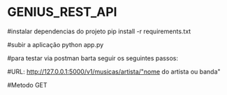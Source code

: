 # GENIUS_REST_API



#instalar dependencias do projeto pip install -r requirements.txt

#subir a aplicação python app.py

#para testar via postman barta seguir os seguintes passos:

#URL: http://127.0.0.1:5000/v1/musicas/artista/"nome do artista ou banda"

#Metodo GET
